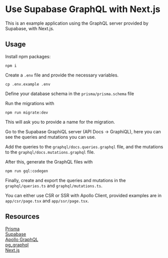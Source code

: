 # Use Supabase GraphQL with Next.js

This is an example application using the GraphQL server provided by Supabase, with Next.js.

## Usage

Install npm packages:

```
npm i
```

Create a `.env` file and provide the necessary variables.

```
cp .env.example .env
```

Define your database schema in the `prisma/prisma.schema` file

Run the migrations with

```
npm run migrate:dev
```

This will ask you to provide a name for the migration.

Go to the Supabase GraphiQL server (API Docs -> GraphiQL), here you can see the queries and mutations you can use.

Add the queries to the `graphql/docs.queries.graphql` file, and the mutations to the `graphql/docs.mutations.graphql` file.

After this, generate the GraphQL files with

```
npm run gql:codegen
```

Finally, create and export the queries and mutations in the `graphql/queries.ts` and `graphql/mutations.ts`.

You can either use CSR or SSR with Apollo Client, provided examples are in `app/csr/page.tsx` and `app/ssr/page.tsx`.

## Resources

[Prisma](https://www.prisma.io/docs) \
[Supabase](https://supabase.com/docs) \
[Apollo GraphQL](https://www.apollographql.com/docs/) \
[pg_graphql](https://supabase.github.io/pg_graphql/api/) \
[Next.js](https://nextjs.org/docs)
